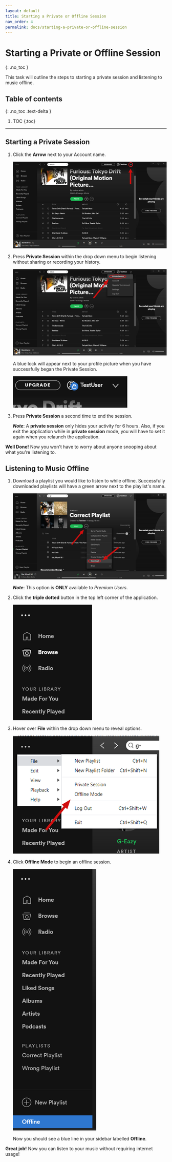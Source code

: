 ```yaml
---
layout: default
title: Starting a Private or Offline Session
nav_order: 4
permalink: docs/starting-a-private-or-offline-session
---
```


# Starting a Private or Offline Session
{: .no_toc }

This task will outline the steps to starting a private session and listening to music offline.

## Table of contents
{: .no_toc .text-delta }

1. TOC
{:toc}

---


## Starting a Private Session

1. Click the **Arrow** next to your Account name.  

    ![PrivateSession](https://github.com/kanmatthew/Matt-test-docs/blob/gh-pages/assets/images/start_private_session.png?raw=true)

2. Press **Private Session** within the drop down menu to begin listening without sharing or recording your history.  

    ![PrivateSession2](https://github.com/kanmatthew/Matt-test-docs/blob/gh-pages/assets/images/start_private_session2.png?raw=true)

    A blue lock will appear next to your profile picture when you have successfully began the Private Session.  

    ![PrivateSession3](https://github.com/kanmatthew/Matt-test-docs/blob/gh-pages/assets/images/start_private_session3.png?raw=true)

3. Press **Private Session** a second time to end the session.

    **_Note_**: A **private session** only hides your activity for 6 hours. Also, if you exit the application while in **private session** mode, you will have to set it again when you relaunch the application.

**Well Done!** Now you won't have to worry about anyone snooping about what you're listening to.

## Listening to Music Offline

1. Download a playlist you would like to listen to while offline. Successfully downloaded playlists will have a green arrow next to the playlist's name.  

    ![DownloadPlayList](https://github.com/kanmatthew/Matt-test-docs/blob/gh-pages/assets/images/download_playlist.png?raw=true)

    **_Note_**: This option is **ONLY** available to _Premium Users_.

2. Click the **triple dotted** button in the top left corner of the application.  

    ![offline](https://github.com/kanmatthew/Matt-test-docs/blob/gh-pages/assets/images/offline.png?raw=true)

3. Hover over **File** within the drop down menu to reveal options.  

    ![offline2](https://github.com/kanmatthew/Matt-test-docs/blob/gh-pages/assets/images/offline2.png?raw=true)

4. Click **Offline Mode** to begin an offline session.  

    ![offline3](https://github.com/kanmatthew/Matt-test-docs/blob/gh-pages/assets/images/offline3.png?raw=true)

    Now you should see a blue line in your sidebar labelled **Offline**.

**Great job!** Now you can listen to your music without requiring internet usage!

